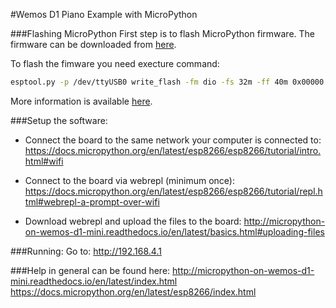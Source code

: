 #Wemos D1 Piano Example with MicroPython

###Flashing MicroPython
First step is to flash MicroPython firmware. The firmware can be downloaded from [here](http://micropython.org/download#esp8266).

To flash the fimware you need execture command:
```bash
esptool.py -p /dev/ttyUSB0 write_flash -fm dio -fs 32m -ff 40m 0x00000 esp8266-20161017-v1.8.5.bin
```
More information is available [here](https://docs.micropython.org/en/latest/esp8266/esp8266/tutorial/intro.html).


###Setup the software:

- Connect the board to the same network your computer is connected to:
https://docs.micropython.org/en/latest/esp8266/esp8266/tutorial/intro.html#wifi

- Connect to the board via webrepl (minimum once):
https://docs.micropython.org/en/latest/esp8266/esp8266/tutorial/repl.html#webrepl-a-prompt-over-wifi

- Download webrepl and upload the files to the board:
http://micropython-on-wemos-d1-mini.readthedocs.io/en/latest/basics.html#uploading-files

###Running:
Go to: http://192.168.4.1

###Help in general can be found here:
http://micropython-on-wemos-d1-mini.readthedocs.io/en/latest/index.html
https://docs.micropython.org/en/latest/esp8266/index.html
